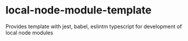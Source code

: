 # local-node-module-template
Provides template with jest, babel, eslintm typescript for development of local node modules
